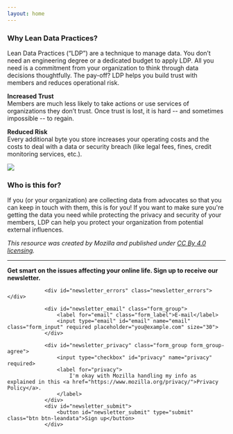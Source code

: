 ```yaml
---
layout: home
---
```


### Why Lean Data Practices?

Lean Data Practices (“LDP”) are a technique to manage data.  You don’t need an engineering degree or a dedicated budget to apply LDP.  All you need is a commitment from your organization to think through data decisions thoughtfully.  The pay-off? LDP helps you build trust with members and reduces operational risk.  

**Increased Trust**<br/>
Members are much less likely to take actions or use services of organizations they don’t trust. Once trust is lost, it is hard -- and sometimes impossible -- to regain.

**Reduced Risk**<br/>
Every additional byte you store increases your operating costs and the costs to deal with a data or security breach (like legal fees, fines, credit monitoring services, etc.).

![](/leadership-training/img/mozfest.jpeg)

### Who is this for?
<p>If you (or your organization) are collecting data from advocates so that you can keep in touch with them, this is for you! If you want to make sure you're getting the data you need while protecting the privacy and security of your members, LDP can help you protect your organization from potential external influences.</p>

_This resource was created by Mozilla and published under [CC By 4.0 licensing](https://creativecommons.org/licenses/by/4.0/)._

---
**Get smart on the issues affecting your online life. Sign up to receive our newsletter.**

 <form id="newsletter_form" name="newsletter_form" action="https://www.mozilla.org/en-US/newsletter/" method="post">
                <input type="hidden" id="fmt" name="fmt" value="H">
                <input type="hidden" id="newsletters" name="newsletters" value="mozilla-and-you">

                <div id="newsletter_errors" class="newsletter_errors"></div>

                <div id="newsletter_email" class="form_group">
                    <label for="email" class="form_label">E-mail</label>
                    <input type="email" id="email" name="email" class="form_input" required placeholder="you@example.com" size="30">
                </div>

                <div id="newsletter_privacy" class="form_group form_group-agree">
                    <input type="checkbox" id="privacy" name="privacy" required>
                    <label for="privacy">
                        I'm okay with Mozilla handling my info as explained in this <a href="https://www.mozilla.org/privacy/">Privacy Policy</a>.
                    </label>
                </div>
                <div id="newsletter_submit">
                    <button id="newsletter_submit" type="submit" class="btn btn-leandata">Sign up</button>
                </div>
</form>
<script src="basket-client.js"></script>
